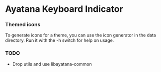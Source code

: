 # Ayatana Keyboard Indicator

### Themed icons

To generate icons for a theme, you can use the icon generator in the data
directory. Run it with the -h switch for help on usage.

### TODO

- Drop utils and use libayatana-common
